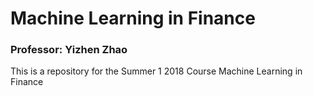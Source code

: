 # Machine Learning in Finance 
### Professor: Yizhen Zhao

This is a repository for the Summer 1 2018 Course Machine Learning in Finance



